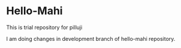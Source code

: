 # Hello-Mahi
This is trial repository for pilluji

I am doing changes in development branch of hello-mahi repository.
